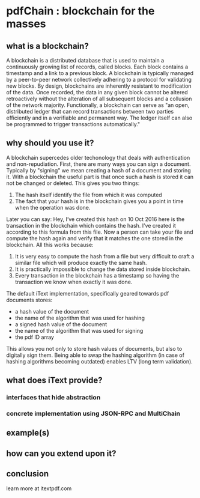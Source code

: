 # pdfChain : blockchain for the masses

## what is a blockchain?

A blockchain is a distributed database that is used to maintain a continuously growing list of records, called blocks. 
Each block contains a timestamp and a link to a previous block. 
A blockchain is typically managed by a peer-to-peer network collectively adhering to a protocol for validating new blocks. 
By design, blockchains are inherently resistant to modification of the data. 
Once recorded, the data in any given block cannot be altered retroactively without the alteration of all subsequent blocks and a collusion of the network majority. 
Functionally, a blockchain can serve as "an open, distributed ledger that can record transactions between two parties efficiently and in a verifiable and permanent way. 
The ledger itself can also be programmed to trigger transactions automatically."

## why should you use it?

A blockchain supercedes older techonology that deals with authentication and non-repudiation.
First, there are many ways you can sign a document.
Typically by "signing" we mean creating a hash of a document and storing it.
With a blockchain the useful part is that once such a hash is stored it can not be changed or deleted. This gives you two things:

1. The hash itself identify the file from which it was computed
2. The fact that your hash is in the blockchain gives you a point in time when the operation was done.

Later you can say: 
Hey, I’ve created this hash on 10 Oct 2016 here is the transaction in the blockchain which contains the hash. I’ve created it according to this formula from this file. 
Now a person can take your file and compute the hash again and verify that it matches the one stored in the blockchain. 
All this works because:

1. It is very easy to compute the hash from a file but very difficult to craft a similar file which will produce exactly the same hash.
2. It is practically impossible to change the data stored inside blockchain.
3. Every transaction in the blockchain has a timestamp so having the transaction we know when exactly it was done.

The default iText implementation, specifically geared towards pdf documents stores:
 - a hash value of the document
 - the name of the algorithm that was used for hashing
 - a signed hash value of the document
 - the name of the algorithm that was used for signing
 - the pdf ID array
 
This allows you not only to store hash values of documents, but also to digitally sign them.
Being able to swap the hashing algorithm (in case of hashing algorithms becoming outdated) enables LTV (long term validation).

## what does iText provide?

### interfaces that hide abstraction

### concrete implementation using JSON-RPC and MultiChain

## example(s)

## how can you extend upon it?

## conclusion

learn more at itextpdf.com